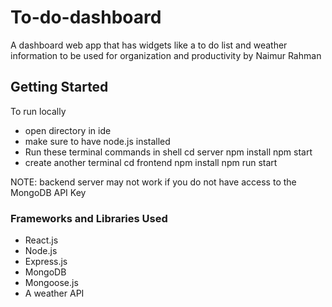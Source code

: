 # To-do-dashboard

A dashboard web app that has widgets like a to do list and weather information to be used for organization and productivity by Naimur Rahman

## Getting Started

To run locally
- open directory in ide
- make sure to have node.js installed
- Run these terminal commands in shell
    cd server
    npm install
    npm start
- create another terminal
    cd frontend
    npm install
    npm run start

NOTE: backend server may not work if you do not have access to the MongoDB API Key

### Frameworks and Libraries Used
- React.js
- Node.js
- Express.js
- MongoDB
- Mongoose.js
- A weather API
